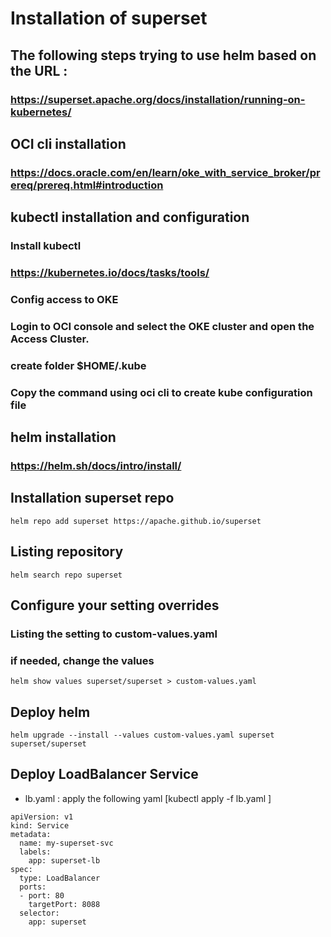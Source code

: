 # Installation of superset
## The following steps trying to use helm based on the URL :
### https://superset.apache.org/docs/installation/running-on-kubernetes/

## OCI cli installation
### https://docs.oracle.com/en/learn/oke_with_service_broker/prereq/prereq.html#introduction

## kubectl installation and configuration
### Install kubectl
###   https://kubernetes.io/docs/tasks/tools/
### Config access to OKE
###   Login to OCI console and select the OKE cluster and open the Access Cluster.
###   create folder $HOME/.kube
###   Copy the command using oci cli to create kube configuration file


## helm installation
### https://helm.sh/docs/intro/install/

## Installation superset repo
```
helm repo add superset https://apache.github.io/superset
```

## Listing repository
```
helm search repo superset
```

## Configure your setting overrides
### Listing the setting to custom-values.yaml
### if needed, change the values
```
helm show values superset/superset > custom-values.yaml
```

## Deploy helm
```
helm upgrade --install --values custom-values.yaml superset superset/superset
```

## Deploy LoadBalancer Service

- lb.yaml :  apply the following yaml [kubectl apply -f lb.yaml ]
```
apiVersion: v1
kind: Service
metadata:
  name: my-superset-svc
  labels:
    app: superset-lb
spec:
  type: LoadBalancer
  ports:
  - port: 80
    targetPort: 8088
  selector:
    app: superset
```
